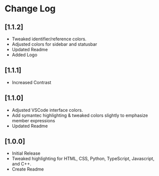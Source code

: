# Change Log

## [1.1.2]
- Tweaked identifier/reference colors. 
- Adjusted colors for sidebar and statusbar
- Updated Readme
- Added Logo

## [1.1.1]
- Increased Contrast

## [1.1.0]
- Adjusted VSCode interface colors. 
- Add symantec highlighting & tweaked colors slightly
 to emphasize member expressions
- Updated Readme

## [1.0.0]
- Initial Release
- Tweaked highlighting for HTML, CSS, Python, TypeScript, Javascript, and C++. 
- Create Readme







